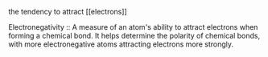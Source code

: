 the tendency to attract [[electrons]]

Electronegativity :: A measure of an atom's ability to attract electrons when forming a chemical bond. It helps determine the polarity of chemical bonds, with more electronegative atoms attracting electrons more strongly.